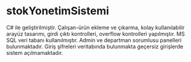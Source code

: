 # stokYonetimSistemi
C# ile geliştirilmiştir. Çalışan-ürün ekleme ve çıkarma, kolay kullanılabilir arayüz tasarımı, girdi çıktı kontrolleri, overflow kontrolleri yapılmıştır. MS SQL veri tabanı kullanılmıştır. Admin ve departman sorumlusu panelleri bulunmaktadır. Giriş şifreleri veritabında bulunmakta geçersiz girişlerde sistem açılmamaktadır.
